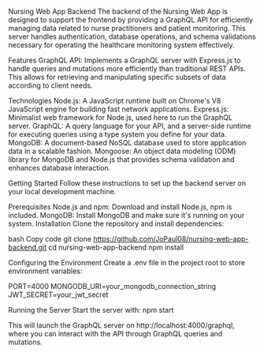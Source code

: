 Nursing Web App Backend
The backend of the Nursing Web App is designed to support the frontend by providing a GraphQL API for efficiently managing data related to nurse practitioners and patient monitoring. This server handles authentication, database operations, and schema validations necessary for operating the healthcare monitoring system effectively.

Features
GraphQL API: Implements a GraphQL server with Express.js to handle queries and mutations more efficiently than traditional REST APIs. This allows for retrieving and manipulating specific subsets of data according to client needs.

Technologies
Node.js: A JavaScript runtime built on Chrome's V8 JavaScript engine for building fast network applications.
Express.js: Minimalist web framework for Node.js, used here to run the GraphQL server.
GraphQL: A query language for your API, and a server-side runtime for executing queries using a type system you define for your data.
MongoDB: A document-based NoSQL database used to store application data in a scalable fashion.
Mongoose: An object data modeling (ODM) library for MongoDB and Node.js that provides schema validation and enhances database interaction.

Getting Started
Follow these instructions to set up the backend server on your local development machine.

Prerequisites
Node.js and npm: Download and install Node.js, npm is included.
MongoDB: Install MongoDB and make sure it's running on your system.
Installation
Clone the repository and install dependencies:

bash
Copy code
git clone https://github.com/JoPaul08/nursing-web-app-backend.git
cd nursing-web-app-backend
npm install

Configuring the Environment
Create a .env file in the project root to store environment variables:

PORT=4000
MONGODB_URI=your_mongodb_connection_string
JWT_SECRET=your_jwt_secret

Running the Server
Start the server with:
npm start

This will launch the GraphQL server on http://localhost:4000/graphql, where you can interact with the API through GraphQL queries and mutations.

